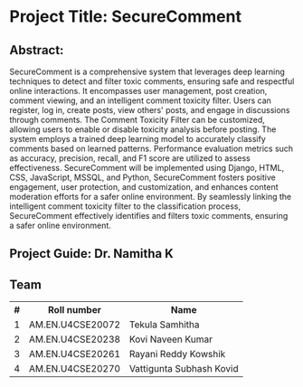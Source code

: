 # Project Title: SecureComment
## Abstract: 
SecureComment is a comprehensive system that leverages deep learning techniques to detect and filter toxic comments, ensuring safe and respectful online interactions. It encompasses user management, post creation, comment viewing, and an intelligent comment toxicity filter. Users can register, log in, create posts, view others' posts, and engage in discussions through comments. The Comment Toxicity Filter can be customized, allowing users to enable or disable toxicity analysis before posting. The system employs a trained deep learning model to accurately classify comments based on learned patterns. Performance evaluation metrics such as accuracy, precision, recall, and F1 score are utilized to assess effectiveness. SecureComment will be implemented using Django, HTML, CSS, JavaScript, MSSQL, and Python, SecureComment fosters positive engagement, user protection, and customization, and enhances content moderation efforts for a safer online environment. By seamlessly linking the intelligent comment toxicity filter to the classification process, SecureComment effectively identifies and filters toxic comments, ensuring a safer online environment. 
## Project Guide: Dr. Namitha K
## Team

<table>
  <tr>
    <th>#</th>
    <th>Roll number</th>
    <th>Name</th>
  </tr>
  <tr>
    <td>1</td>
    <td>AM.EN.U4CSE20072</td>
    <td>Tekula Samhitha</td>
  </tr>
  <tr>
    <td>2</td>
    <td>AM.EN.U4CSE20238</td>
    <td>Kovi Naveen Kumar</td>
  </tr>  
  <tr>
    <td>3</td>
    <td>AM.EN.U4CSE20261</td>
    <td>Rayani Reddy Kowshik</td>
  </tr>  
  <tr>
    <td>4</td>
    <td>AM.EN.U4CSE20270</td>
    <td>Vattigunta Subhash Kovid</td>
  </tr>  
</table>
